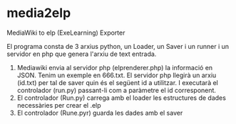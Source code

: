 media2elp
=========

MediaWiki to elp (ExeLearning) Exporter

El programa consta de 3 arxius python, un Loader, un Saver i un runner i un servidor en php que genera l'arxiu de text entrada. 
1. Mediawiki envia al servidor php (elprenderer.php) la informació en JSON. Tenim un exemple en 666.txt. El servidor php llegirà un arxiu (id.txt) per tal de saver quin és el següent id a utilitzar. I executarà el controlador (run.py) passant-li com a paràmetre el id corresponent.<br/>
2. El controlador (Run.py) carrega amb el loader les estructures de dades necessàries per crear el .elp 
3. El controlador (Rune.pyr) guarda les dades amb el saver
